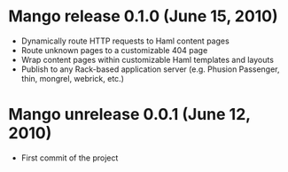 Mango release 0.1.0 (June 15, 2010)
===================================

  * Dynamically route HTTP requests to Haml content pages
  * Route unknown pages to a customizable 404 page
  * Wrap content pages within customizable Haml templates and layouts
  * Publish to any Rack-based application server (e.g. Phusion Passenger, thin, mongrel, webrick, etc.)

Mango unrelease 0.0.1 (June 12, 2010)
=====================================

  * First commit of the project

